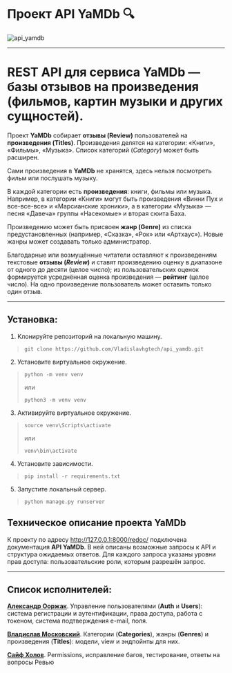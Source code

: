 # Проект API YaMDb :mag:

![api_yamdb](https://img.shields.io/pypi/djversions/djangorestframework)

___

# REST API для сервиса YaMDb — базы отзывов на произведения (фильмов, картин музыки и других сущностей).

Проект **YaMDb** собирает **отзывы (Review)** пользователей на **произведения (Titles)**. Произведения делятся на категории: «Книги», «Фильмы», «Музыка». Список категорий (*Category*) может быть расширен.

Сами произведения в **YaMDb** не хранятся, здесь нельзя посмотреть фильм или послушать музыку.

В каждой категории есть **произведения**: книги, фильмы или музыка. Например, в категории «Книги» могут быть произведения «Винни Пух и все-все-все» и «Марсианские хроники», а в категории «Музыка» — песня «Давеча» группы «Насекомые» и вторая сюита Баха. 

Произведению может быть присвоен **жанр (Genre)** из списка предустановленных (например, «Сказка», «Рок» или «Артхаус»). Новые жанры может создавать только администратор.

Благодарные или возмущённые читатели оставляют к произведениям текстовые **отзывы (*Review*)** и ставят произведению оценку в диапазоне от одного до десяти (целое число); из пользовательских оценок формируется усреднённая оценка произведения — **рейтинг** (целое число). На одно произведение пользователь может оставить только один отзыв.

___

## Установка:
1. Клонируйте репозиторий на локальную машину.
>``git clone https://github.com/Vladislavhgtech/api_yamdb.git``
2. Установите виртуальное окружение.
> ``python -m venv venv`` 
> 
> или
> 
> ``python3 -m venv venv``
3. Активируйте виртуальное окружение.
> ``source venv\Scripts\activate``
> 
> или
> 
> ``venv\bin\activate``
4. Установите зависимости.
> ``pip install -r requirements.txt``
5. Запустите локальный сервер.
> ``python manage.py runserver``

## Техническое описание проекта YaMDb

К проекту по адресу http://127.0.0.1:8000/redoc/ подключена документация **API YaMDb**. В ней описаны возможные запросы к API и структура ожидаемых ответов. Для каждого запроса указаны уровни прав доступа: пользовательские роли, которым разрешён запрос.

___

## Список исполнителей:

**[Александр Ооржак](https://github.com/Oorzhakau)**. Управление пользователями (**Auth** и **Users**): система регистрации и аутентификации, права доступа, работа с токеном, система подтверждения e-mail, поля.

**[Владислав Московский](https://github.com/Vladislavhgtech)**.  Категории (**Categories**), жанры (**Genres**) и произведения (**Titles**): модели, view и эндпойнты для них.

**[Сайф Холов](https://github.com/sky)**. Permissions, исправление багов, тестирование, ответы на вопросы Ревью 
